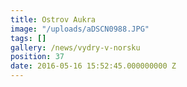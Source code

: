```yaml
---
title: Ostrov Aukra
image: "/uploads/aDSCN0988.JPG"
tags: []
gallery: /news/vydry-v-norsku
position: 37
date: 2016-05-16 15:52:45.000000000 Z
---
```

